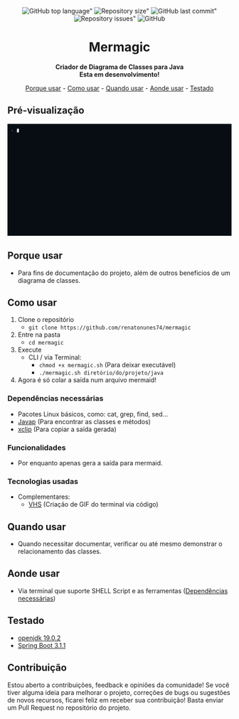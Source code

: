<div align="center">
	
![GitHub top language"](https://img.shields.io/github/languages/top/renatonunes74/mermagic.svg?style=for-the-badge)
![Repository size"](https://img.shields.io/github/repo-size/renatonunes74/mermagic.svg?style=for-the-badge)
![GitHub last commit"](https://img.shields.io/github/last-commit/renatonunes74/mermagic.svg?style=for-the-badge)
![Repository issues"](https://img.shields.io/github/issues/rockofox/firefox-minima.svg?style=for-the-badge)
![GitHub](https://img.shields.io/github/license/renatonunes74/mermagic?style=for-the-badge)
# Mermagic
**Criador de Diagrama de Classes para Java<br>Esta em desenvolvimento!**

[Porque usar](#porque-usar) -
[Como usar](#como-usar) -
[Quando usar](#quando-usar) -
[Aonde usar](#aonde-usar) -
[Testado](#testado)

</div>

## Pré-visualização
![](preview.gif)

## Porque usar
- Para fins de documentação do projeto, além de outros beneficios de um diagrama de classes.

## Como usar
1. Clone o repositório
    - `git clone https://github.com/renatonunes74/mermagic`
1. Entre na pasta
    - `cd mermagic`
1. Execute 
    - CLI / via Terminal:
        - `chmod +x mermagic.sh` (Para deixar executável)
        - `./mermagic.sh diretório/do/projeto/java`
1. Agora é só colar a saída num arquivo mermaid!

### Dependências necessárias
- Pacotes Linux básicos, como: cat, grep, find, sed...
- [Javap](https://docs.oracle.com/javase/8/docs/technotes/tools/windows/javap.html) (Para encontrar as classes e métodos)
- [xclip](https://github.com/astrand/xclip) (Para copiar a saída gerada)


### Funcionalidades
- Por enquanto apenas gera a saída para mermaid.

### Tecnologias usadas
- Complementares:
     - [VHS](https://github.com/charmbracelet/vhs) (Criação de GIF do terminal via código)

## Quando usar
- Quando necessitar documentar, verificar ou até mesmo demonstrar o relacionamento das classes.

## Aonde usar
- Via terminal que suporte SHELL Script e as ferramentas ([Dependências necessárias](#dependências-necessárias))

## Testado
- [openjdk 19.0.2](https://openjdk.org/)
- [Spring Boot 3.1.1](https://spring.io/projects/spring-boot)

## Contribuição
Estou aberto a contribuições, feedback e opiniões da comunidade! Se você tiver alguma ideia para melhorar o projeto, correções de bugs ou sugestões de novos recursos, ficarei feliz em receber sua contribuição! Basta enviar um Pull Request no repositório do projeto.
